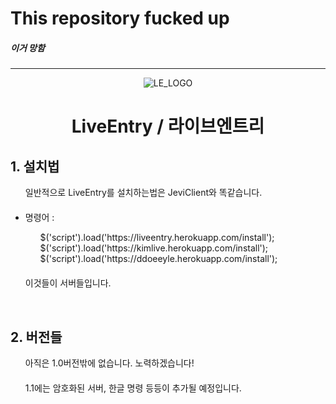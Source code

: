 # This repository fucked up 
##### 이거 망함

<hr>

<p align="center">
    <img src="https://github.com/muno9748/LiveEntry/blob/master/LOGO.png" alt="LE_LOGO">
</p>
<h1 align="center">LiveEntry / 라이브엔트리</h1>

<h2>1. 설치법</h2>
<ul>
    <div>일반적으로 LiveEntry를 설치하는법은 JeviClient와 똑같습니다.</div>
    <div>　</div>
    <li>명령어 :</li>
    <ul>
        <div>$('script').load('https://liveentry.herokuapp.com/install');</div>
        <div>$('script').load('https://kimlive.herokuapp.com/install');</div>
        <div>$('script').load('https://ddoeeyle.herokuapp.com/install');</div>
    </ul>
    <div>　</div>
    <div>이것들이 서버들입니다.</div>
</ul>
<br />

<h2>2. 버전들</h2>
<ul>
    <div>아직은 1.0버전밖에 없습니다. 노력하겠습니다!</div>
    <div>　</div>
    <div>1.1에는 암호화된 서버, 한글 명령 등등이 추가될 예정입니다.</div>
</ul>
